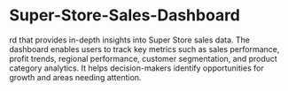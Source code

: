 # Super-Store-Sales-Dashboard
rd that provides in-depth insights into Super Store sales data. The dashboard enables users to track key metrics such as sales performance, profit trends, regional performance, customer segmentation, and product category analytics. It helps decision-makers identify opportunities for growth and areas needing attention. 
